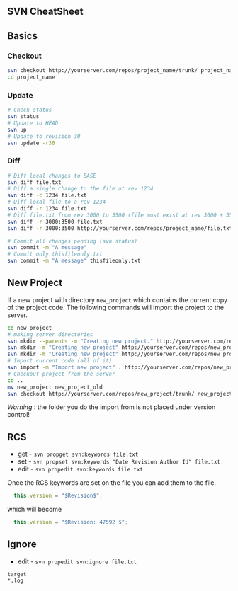 SVN CheatSheet
--------------

## Basics

### Checkout

```bash
svn checkout http://yourserver.com/repos/project_name/trunk/ project_name
cd project_name
```
### Update

```bash
# Check status
svn status
# Update to HEAD
svn up
# Update to revision 30
svn update -r30
```

### Diff

```bash
# Diff local changes to BASE
svn diff file.txt
# Diff a single change to the file at rev 1234
svn diff -c 1234 file.txt
# Diff local file to a rev 1234
svn diff -r 1234 file.txt
# Diff file.txt from rev 3000 to 3500 (file must exist at rev 3000 + 3500)
svn diff -r 3000:3500 file.txt
svn diff -r 3000:3500 http://yourserver.com/repos/project_name/file.txt
```

```bash
# Commit all changes pending (svn status)
svn commit -m "A message"
# Commit only thisfileonly.txt
svn commit -m "A message" thisfileonly.txt
```

## New Project

If a new project with directory `new_project` which contains the current
copy of the project code.  The following commands will import the project
to the server.

```bash
cd new_project
# making server directories
svn mkdir --parents -m "Creating new project." http://yourserver.com/repos/new_project/trunk/
svn mkdir -m "Creating new project" http://yourserver.com/repos/new_project/tags/
svn mkdir -m "Creating new project" http://yourserver.com/repos/new_project/branches/
# Import current code (all of it)
svn import -m "Import new project" . http://yourserver.com/repos/new_project/trunk/
# Checkout project from the server
cd ..
mv new_project new_project_old
svn checkout http://yourserver.com/repos/new_project/trunk/ new_project
```

*Warning* : the folder you do the import from is not placed under version control!

## RCS

 * get - `svn propget svn:keywords file.txt`
 * set - `svn propset svn:keywords "Date Revision Author Id" file.txt`
 * edit - `svn propedit svn:keywords file.txt`

Once the RCS keywords are set on the file you can add them to the file.

```javascript
  this.version = "$Revision$";
```

which will become

```javascript
  this.version = "$Revision: 47592 $";
```

## Ignore

 * edit - `svn propedit svn:ignore file.txt`

```
target
*.log
```
